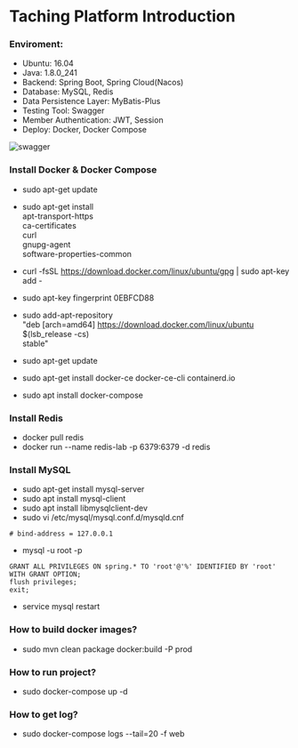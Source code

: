# Taching Platform Introduction  
### Enviroment:
* Ubuntu: 16.04 
* Java: 1.8.0_241
* Backend: Spring Boot, Spring Cloud(Nacos)
* Database: MySQL, Redis
* Data Persistence Layer: MyBatis-Plus
* Testing Tool: Swagger
* Member Authentication:  JWT, Session
* Deploy: Docker, Docker Compose

![swagger](https://img.onl/KDxoBr)


### Install Docker & Docker Compose
* sudo apt-get update
* sudo apt-get install \
    apt-transport-https \
    ca-certificates \
    curl \
    gnupg-agent \
    software-properties-common

* curl -fsSL https://download.docker.com/linux/ubuntu/gpg | sudo apt-key add -
* sudo apt-key fingerprint 0EBFCD88

* sudo add-apt-repository \
 "deb [arch=amd64] https://download.docker.com/linux/ubuntu \
   $(lsb_release -cs) \
   stable"

* sudo apt-get update
* sudo apt-get install docker-ce docker-ce-cli containerd.io
* sudo apt install docker-compose

### Install Redis
* docker pull redis
* docker run --name redis-lab -p 6379:6379 -d redis

### Install MySQL
* sudo apt-get install mysql-server
* sudo apt install mysql-client
* sudo apt install libmysqlclient-dev
* sudo vi /etc/mysql/mysql.conf.d/mysqld.cnf
```
# bind-address = 127.0.0.1
```

* mysql -u root -p
```
GRANT ALL PRIVILEGES ON spring.* TO 'root'@'%' IDENTIFIED BY 'root' WITH GRANT OPTION;
flush privileges;  
exit;
```

* service mysql restart



### How to build docker images?
* sudo mvn clean package docker:build -P prod

### How to run project?
* sudo docker-compose up -d

### How to get log?
* sudo docker-compose logs --tail=20 -f web
